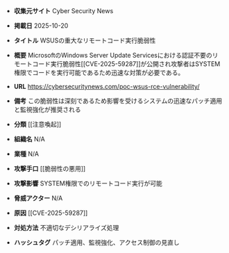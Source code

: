 - **収集元サイト**
Cyber Security News

- **掲載日**
2025-10-20

- **タイトル**
WSUSの重大なリモートコード実行脆弱性

- **概要**
MicrosoftのWindows Server Update Servicesにおける認証不要のリモートコード実行脆弱性[[CVE-2025-59287]]が公開され攻撃者はSYSTEM権限でコードを実行可能であるため迅速な対策が必要である。

- **URL**
https://cybersecuritynews.com/poc-wsus-rce-vulnerability/

- **備考**
この脆弱性は深刻であるため影響を受けるシステムの迅速なパッチ適用と監視強化が推奨される

- **分類**
[[注意喚起]]

- **組織名**
N/A

- **業種**
N/A

- **攻撃手口**
[[脆弱性の悪用]]

- **攻撃影響**
SYSTEM権限でのリモートコード実行が可能

- **脅威アクター**
N/A

- **原因**
[[CVE-2025-59287]]

- **対処方法**
不適切なデシリアライズ処理

- **ハッシュタグ**
パッチ適用、監視強化、アクセス制御の見直し
